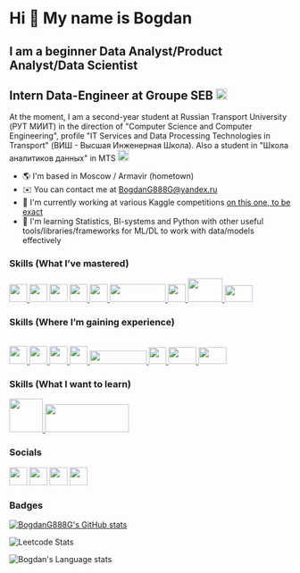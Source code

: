 # Hi 👋 My name is Bogdan


## I am a beginner Data Analyst/Product Analyst/Data Scientist


## **Intern Data-Engineer at Groupe SEB**  <img src = 'https://upload.wikimedia.org/wikipedia/en/thumb/4/41/Groupe_SEB_logo.svg/433px-Groupe_SEB_logo.svg.png' width = 20>


At the moment, I am a second-year student at Russian Transport University (РУТ МИИТ) in the direction of "Computer Science and Computer Engineering", profile "IT Services and Data Processing Technologies in Transport" (ВИШ - Высшая Инженерная Школа). Also a student in "Школа аналитиков данных" in MTS <img src = 'https://static.mts.ru/mts_rf/images/logo/new/mts_logo_cmyk.png' width = 20>



* 🌎  I'm based in Moscow / Armavir (hometown)
* ✉️  You can contact me at [BogdanG888G@yandex.ru](mailto:BogdanG888G@yandex.ru)
* 🚀  I'm currently working at various Kaggle competitions [on this one, to be exact](https://github.com/BogdanG888G/JOJO_stands)
* 🧠  I'm learning Statistics, BI-systems and Python with other useful tools/libraries/frameworks for ML/DL to work with data/models effectively

### Skills (What I’ve mastered)
<p>

<p align="left">
<a href="https://www.python.org"> <img src = "https://raw.githubusercontent.com/danielcranney/readme-generator/main/public/icons/skills/python-colored.svg"width="32" height="32"> </a>
<a href='https://pandas.pydata.org/'> <img src = 'https://encrypted-tbn0.gstatic.com/images?q=tbn:ANd9GcSHZd37oUzVXPHOsl-Ygg5hzYpZs7Djvk-vSw&s'width='32' height='32'></a>
<a href='https://numpy.org/'> <img src = 'https://numpy.org/images/logo.svg'width='32' height='32'></a>
<a href='https://matplotlib.org/'> <img src = 'https://upload.wikimedia.org/wikipedia/commons/thumb/8/84/Matplotlib_icon.svg/1200px-Matplotlib_icon.svg.png'width='32' height='32'> </a>
<a href='https://seaborn.pydata.org/'> <img src = 'https://cdn.worldvectorlogo.com/logos/seaborn-1.svg'width='32' height='32'> </a>
<a href='https://plotly.com/python/'> <img src = 'https://upload.wikimedia.org/wikipedia/commons/thumb/8/8a/Plotly-logo.png/1200px-Plotly-logo.png'width='100' height='32'> </a>
<a href='https://www.postgresql.org/'> <img src = 'https://www.postgresql.org/media/img/about/press/elephant.png'width='32' height='32'> </a>
<a href='https://scikit-learn.org/stable/'> <img src = 'https://e7.pngegg.com/pngimages/39/4/png-clipart-logo-scikit-learn-python-github-machine-learning-text-orange.png'width='62' height='42'> </a>
<a href='https://scipy.org/'> <img src = 'https://avatars.mds.yandex.net/i?id=768755843a4c8b0add260c97de14e905_l-5231845-images-thumbs&n=13'width='50' height='30'> </a>
</p>

### Skills (Where I’m gaining experience)
<br>
<a href='https://airflow.apache.org/'> <img src = 'https://static-00.iconduck.com/assets.00/airflow-icon-2048x2048-ptyvisqh.png'width='32' height='32'> </a>
<a href='https://mlflow.org/'> <img src = 'https://github.com/mlflow-automation.png'width='32' height='32'> </a>
<a href='https://www.microsoft.com/en-us/power-platform/products/power-bi'> <img src = 'https://upload.wikimedia.org/wikipedia/commons/thumb/c/cf/New_Power_BI_Logo.svg/1200px-New_Power_BI_Logo.svg.png'width='32' height='32'> </a>
<a href='https://www.tableau.com/'> <img src = 'https://cdn.worldvectorlogo.com/logos/tableau-software.svg'width='32' height='32'> </a>
<a href='https://pytorch.org/'> <img src = 'https://upload.wikimedia.org/wikipedia/commons/9/96/Pytorch_logo.png'width='102' height='24'> </a>
<a href='https://www.docker.com'> <img src = 'https://www.syssoft.ru/upload/iblock/fa5/tz3ab5xzs2u1p75neyjx1biv6w61mdcp.png'width='31' height='30'> </a>
<a href='https://superset.apache.org'> <img src = 'https://camo.githubusercontent.com/fad780a61567ecc830bfc9d798e1403bc07dcd708939104bd3e5f97a9846fc8d/68747470733a2f2f7374617469632e74696c646163646e2e636f6d2f74696c64333333312d363433392d343533302d613136362d3339363533303633363533392f53757065727365745f6c6f676f2e706e67'width='50' height='30'> </a>
<a href='https://clickhouse.com/'> <img src = 'https://marketplace-assets.digitalocean.com/logos/clickhouse.svg'width='50' height='30'> </a>
</p>


### Skills (What I want to learn)

<p>
<a href='https://spark.apache.org/docs/latest/api/python/index.html'> <img src = 'https://jade-biz.com/wp-content/uploads/2023/10/pySpark.png'width='60' height='60'> </a>
<a href='https://fastapi.tiangolo.com'> <img src = 'https://raw.githubusercontent.com/uriyyo/fastapi-filters/main/logo.png' width='150' height='50'> </a>



### Socials

<p align="left"> <a href="https://discordapp.com/users/938033198007463937/"><img src="https://raw.githubusercontent.com/danielcranney/readme-generator/main/public/icons/socials/discord.svg" width = 32></a>
<a href="https://vk.com/body2006"><img src="https://upload.wikimedia.org/wikipedia/commons/thumb/f/f3/VK_Compact_Logo_%282021-present%29.svg/1200px-VK_Compact_Logo_%282021-present%29.svg.png" width = 32></a>
<a href="https://t.me/G_GBogdanG_G"><img src="https://upload.wikimedia.org/wikipedia/commons/thumb/8/82/Telegram_logo.svg/2048px-Telegram_logo.svg.png" width = 32></a>
<a href='https://www.kaggle.com/bogdang888g'> <img src='https://cdn4.iconfinder.com/data/icons/logos-and-brands/512/189_Kaggle_logo_logos-512.png' width=32></a>
</p>


### Badges

<p>
<a href="http://www.github.com/BogdanG888G"><img src="https://github-readme-stats.vercel.app/api?username=BogdanG888G&show_icons=true&hide=&count_private=true&title_color=0891b2&text_color=ffffff&icon_color=0891b2&bg_color=1c1917&hide_border=true&show_icons=true" alt="BogdanG888G's GitHub stats" /></a>

![Leetcode Stats](https://leetcard.jacoblin.cool/BogdanG888GG)

![Bogdan's Language stats](https://github-readme-stats-eight-theta.vercel.app/api/top-langs/?username=BogdanG888G&layout=compact&langs_count=8&hide_border=true)
<br />

